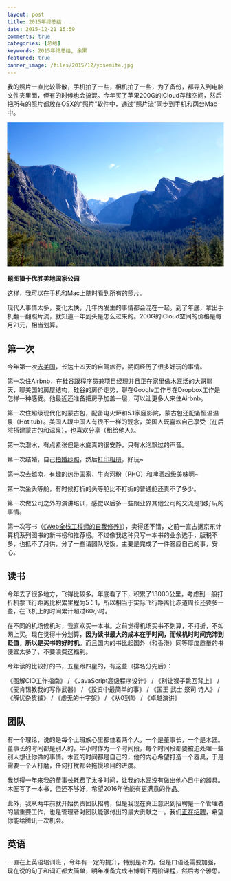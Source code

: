 ```yaml
---
layout: post
title: 2015年终总结
date: 2015-12-21 15:59
comments: true
categories: [总结]
keywords: 2015年终总结, 余果
featured: true
banner_image: /files/2015/12/yosemite.jpg
---
```


我的照片一直比较零散，手机拍了一些，相机拍了一些，为了备份，都导入到电脑文件夹里面，但有的时候也会搞混。今年买了苹果200G的iCloud存储空间，然后把所有的照片都放在OSX的“照片”软件中，通过“照片流”同步到手机和两台Mac中。

<!--more-->

![优胜美地国家公园](/files/2015/12/yosemite.jpg)

**题图摄于优胜美地国家公园**

这样，我可以在手机和Mac上随时看到所有的照片。

现代人事情太多，变化太快，几年内发生的事情都会混在一起。到了年底，拿出手机翻一翻照片流，就知道一年到头是怎么过来的。200G的iCloud空间的价格是每月21元，相当划算。

## 第一次

今年第一次[去美国](http://yuguo.us/weblog/usa/)，长达十四天的自驾旅行，期间经历了很多好玩的事情。

第一次住Airbnb，在硅谷跟程序员兼项目经理并且正在家里做木匠活的大哥聊天，聊美国的房屋结构，硅谷的房价走势，聊在Google工作与在Dropbox工作是怎样一种感受。他最近还准备把房子加盖一层，可以让更多人来住Airbnb。

第一次住超级现代化的蒙古包，配备电火炉和5.1家庭影院，蒙古包还配备恒温温泉（Hot tub）。美国人跟中国人有很不一样的观念，美国人既喜欢自己享受（在后院搭建蒙古包和温泉），也喜欢分享（租给他人）。

第一次潜水，有点紧张但是水底真的很安静，只有水泡飘过的声音。

第一次结婚，自己[拍婚纱照](http://yuguo.us/weblog/sell-wedding-dress/)，然后[打印相册](http://yuguo.us/weblog/solve-your-own-problem/)，好玩~

第一次去越南，有趣的热带国家，牛肉河粉（PHO）和啤酒超级美味啊~

第一次坐头等舱，有时候打折的头等舱比不打折的普通舱还贵不了多少。

第一次做公司之外的演讲培训，感觉以后多一些跟业界其他公司的交流是很好玩的事情。

第一次写书（[《Web全栈工程师的自我修养》](http://search.jd.com/Search?keyword=web%E5%85%A8%E6%A0%88%E5%B7%A5%E7%A8%8B%E5%B8%88%E7%9A%84%E8%87%AA%E6%88%91%E4%BF%AE%E5%85%BB&enc=utf-8)），卖得还不错，之前一直占据京东计算机系列图书的新书榜和推荐榜。不过像我这种只写一本书的业余选手，版税不多，也抵不了月供，分了一些请团队吃饭，主要是完成了一件答应自己的事，安心。

## 读书

今年去了很多地方，飞得比较多。年底看了下，积累了13000公里，考虑到一般打折机票飞行距离比积累里程为5：1，所以相当于实际飞行距离比赤道周长还要多一些，在飞机上的时间累计超过60小时。

在不同的机场候机时，我喜欢买一本书。之前觉得机场买书不划算，不打折，不如网上买。现在觉得十分划算，**因为读书最大的成本在于时间，而候机时时间充沛到贬值，所以是买书的好时机**。而且国内的书比起国外（和香港）同等厚度质量的书便宜太多了，不要浪费这福利。

今年读的比较好的书，五星跟四星的，有这些（排名分先后）：

《图解CIO工作指南》 / 《JavaScript高级程序设计》 / 《别让猴子跳回背上》 / 《麦肯锡教我的写作武器》 / 《投资中最简单的事》 / 《国王 武士 祭司 诗人》 / 《解忧杂货铺》 / 《虚无的十字架》 / 《从0到1》 / 《卓越演讲》

## 团队

有一个理论，说的是每个上班族心里都住着两个人，一个是董事长，一个是木匠。董事长的时间都是别人的，半小时作为一个时间段，每个时间段都要被迫处理一些别人想让你做的事情。木匠的时间都是自己的，他的内心希望打造一个器具，于是需要一个人打磨，任何打扰都会拖慢项目的进度。

我觉得一年来我的董事长耗费了太多时间，让我的木匠没有做出他心目中的器具。木匠写了一本书，但还不够好，希望2016年他能有更满意的作品。

此外，我从两年前就开始负责团队招聘，但是我现在真正意识到招聘是一个管理者的最重要工作，也是管理者对团队能够付出的最大贡献之一。我们[正在招聘](http://yuguo.us/weblog/we-are-hiring/)，希望你能给腾讯一次机会。

## 英语

一直在上英语培训班 ，今年有一定的提升，特别是听力。但是口语还需要加强，现在说的句子和词汇都太简单，明年准备完成韦博剩下两阶课程，然后考个雅思。
